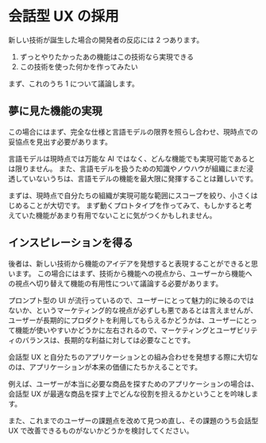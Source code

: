 # 会話型 UX の採用

新しい技術が誕生した場合の開発者の反応には 2 つあります。

1. ずっとやりたかったあの機能はこの技術なら実現できる
2. この技術を使った何かを作ってみたい

まず、これのうち 1 について議論します。

## 夢に見た機能の実現

この場合にはまず、完全な仕様と言語モデルの限界を照らし合わせ、現時点での妥協点を見出す必要があります。

言語モデルは現時点では万能な AI ではなく、どんな機能でも実現可能であるとは限りません。
また、言語モデルを扱うための知識やノウハウが組織にまだ浸透していないうちは、言語モデルの機能を最大限に発揮することは難しいです。

まずは、現時点で自分たちの組織が実現可能な範囲にスコープを絞り、小さくはじめることが大切です。
まず動くプロトタイプを作ってみて、もしかすると考えていた機能があまり有用でないことに気がつくかもしれません。

## インスピレーションを得る

後者は、新しい技術から機能のアイデアを発想すると表現することができると思います。
この場合にはまず、技術から機能への視点から、ユーザーから機能への視点へ切り替えて機能の有用性について議論する必要があります。

プロンプト型の UI が流行っているので、ユーザーにとって魅力的に映るのではないか、というマーケティング的な視点が必ずしも悪であるとは言えませんが、
ユーザーが長期的にプロダクトを利用してもらえるかどうかは、ユーザーにとって機能が使いやすいかどうかに左右されるので、マーケティングとユーザビリティのバランスは、長期的な利益に対しては必要なことです。

会話型 UX と自分たちのアプリケーションとの組み合わせを発想する際に大切なのは、アプリケーションが本来の価値にたちかえることです。

例えば、ユーザーが本当に必要な商品を探すためのアプリケーションの場合は、会話型 UX が最適な商品を探す上でどんな役割を担えるかということを吟味します。

また、これまでのユーザーの課題点を改めて見つめ直し、その課題のうち会話型 UX で改善できるものがないかどうかを検討してください。
